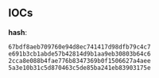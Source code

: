 
## IOCs

__hash__:

```text
67bdf8aeb709760e94d8ec741417d98dfb79c4c7
e691b3cb1abde57b42814d9b1aa9eb30803b64c6
2cca8e088b4fae776b8347369b0f1506627a4aee
5a3e10b31c5d870463c5de85ba241eb83903175e
```